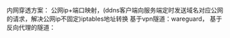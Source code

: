 内网穿透方案：
    公网ip+端口映射，(ddns客户端向服务端定时发送域名对应公网的请求，解决公网ip不固定)iptables地址转换
    基于vpn隧道：wareguard，
    基于反向代理的隧道：
    